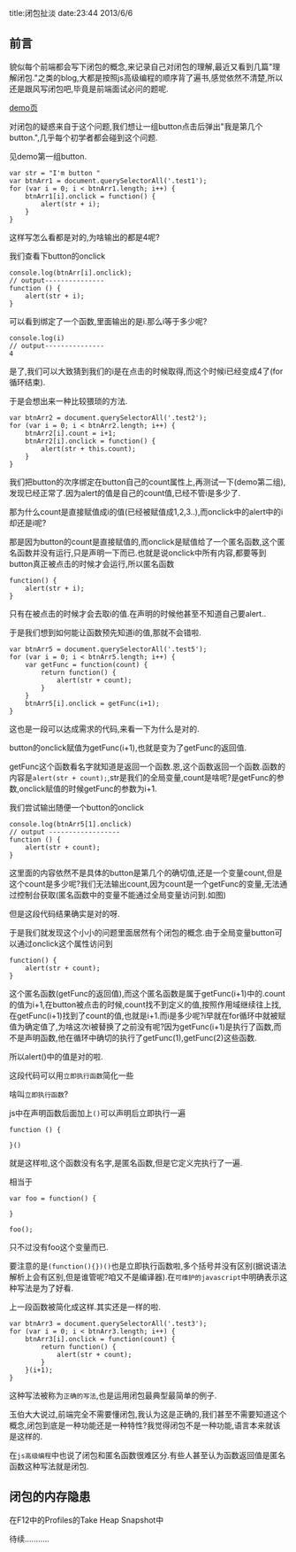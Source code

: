 title:闭包扯淡
date:23:44 2013/6/6

前言
-------
貌似每个前端都会写下闭包的概念,来记录自己对闭包的理解,最近又看到几篇"理解闭包."之类的blog,大都是按照js高级编程的顺序背了遍书,感觉依然不清楚,所以还是跟风写闭包吧,毕竟是前端面试必问的题呢.

[demo页](http://fimg.oss.aliyuncs.com/js/closure.html)

对闭包的疑惑来自于这个问题,我们想让一组button点击后弹出"我是第几个button.",几乎每个初学者都会碰到这个问题.

见demo第一组button.

	var str = "I'm button "
	var btnArr1 = document.querySelectorAll('.test1');
	for (var i = 0; i < btnArr1.length; i++) {
		btnArr1[i].onclick = function() {
			alert(str + i);
		}
	}

这样写怎么看都是对的,为啥输出的都是4呢?

我们查看下button的onclick

	console.log(btnArr[i].onclick);
	// output---------------
	function () {
		alert(str + i);
	}

可以看到绑定了一个函数,里面输出的是i.那么i等于多少呢?

	console.log(i)
  	// output---------------
	4

是了,我们可以大致猜到我们的i是在点击的时候取得,而这个时候i已经变成4了(for循环结束).

于是会想出来一种比较猥琐的方法.
		
	var btnArr2 = document.querySelectorAll('.test2');
	for (var i = 0; i < btnArr2.length; i++) {
		btnArr2[i].count = i+1;
		btnArr2[i].onclick = function() {
			alert(str + this.count);
		}
	}

我们把button的次序绑定在button自己的count属性上,再测试一下(demo第二组),发现已经正常了.因为alert的值是自己的count值,已经不管i是多少了.

那为什么count是直接赋值成i的值(已经被赋值成1,2,3..),而onclick中的alert中的i却还是i呢?

那是因为button的count是直接赋值的,而onclick是赋值给了一个匿名函数,这个匿名函数并没有运行,只是声明一下而已.也就是说onclick中所有内容,都要等到button真正被点击的时候才会运行,所以匿名函数

	function() {
		alert(str + i);
	}

只有在被点击的时候才会去取i的值.在声明的时候他甚至不知道自己要alert..

于是我们想到如何能让函数预先知道i的值,那就不会错啦.

	var btnArr5 = document.querySelectorAll('.test5');
	for (var i = 0; i < btnArr5.length; i++) {
		var getFunc = function(count) {
			return function() {
				alert(str + count);
			}
		}			
		btnArr5[i].onclick = getFunc(i+1);
	}

这也是一段可以达成需求的代码,来看一下为什么是对的.

button的onclick赋值为getFunc(i+1),也就是变为了getFunc的返回值.

getFunc这个函数看名字就知道是返回一个函数.恩,这个函数返回一个函数.函数的内容是`alert(str + count);`,str是我们的全局变量,count是啥呢?是getFunc的参数,onclick赋值的时候getFunc的参数为i+1.

我们尝试输出随便一个button的onclick

	console.log(btnArr5[1].onclick)
	// output ------------------
	function () {
		alert(str + count);
	}

这里面的内容依然不是具体的button是第几个的确切值,还是一个变量count,但是这个count是多少呢?我们无法输出count,因为count是一个getFunc的变量,无法通过控制台获取(匿名函数中的变量不能通过全局变量访问到.如图)

但是这段代码结果确实是对的呀.

于是我们就发现这个小小的问题里面居然有个闭包的概念.由于全局变量button可以通过onclick这个属性访问到

	function() {
		alert(str + count);
	}

这个匿名函数(getFunc的返回值),而这个匿名函数是属于getFunc(i+1)中的.count的值为i+1,在button被点击的时候,count找不到定义的值,按照作用域继续往上找,在getFunc(i+1)找到了count的值,也就是i+1.而i是多少呢?i早就在for循环中就被赋值为确定值了,为啥这次i被替换了之前没有呢?因为getFunc(i+1)是执行了函数,而不是声明函数,他在循环中确切的执行了getFunc(1),getFunc(2)这些函数.

所以alert()中的值是对的啦.

这段代码可以用`立即执行函数`简化一些

啥叫`立即执行函数`?

js中在声明函数后面加上`()`可以声明后立即执行一遍

	function () {
	
	}()

就是这样啦,这个函数没有名字,是匿名函数,但是它定义完执行了一遍.

相当于

	var foo = function() {
	
	}
	
	foo();

只不过没有foo这个变量而已.

要注意的是`(function(){})()`也是立即执行函数啦,多个括号并没有区别(据说语法解析上会有区别,但是谁管呢?咱又不是编译器).在`可维护的javascript`中明确表示这种写法是为了好看.

上一段函数被简化成这样.其实还是一样的啦.

	var btnArr3 = document.querySelectorAll('.test3');
	for (var i = 0; i < btnArr3.length; i++) {			
		btnArr3[i].onclick = function(count) {
			return function() {
				alert(str + count);
			}
		}(i+1);
	}

这种写法被称为`正确的写法`,也是运用闭包最典型最简单的例子.

玉伯大大说过,前端完全不需要懂闭包,我认为这是正确的,我们甚至不需要知道这个概念,闭包到底是一种功能还是一种特性?我觉得闭包不是一种功能,语言本来就该是这样的.

在`js高级编程`中也说了闭包和匿名函数很难区分.有些人甚至认为函数返回值是匿名函数这种写法就是闭包.

闭包的内存隐患
---------
在F12中的Profiles的Take Heap Snapshot中


待续...........


	